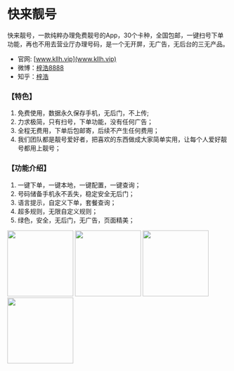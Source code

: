 # 快来靓号
快来靓号，一款纯粹办理免费靓号的App，30个卡种，全国包邮，一键扫号下单功能，再也不用去营业厅办理号码，是一个无开屏，无广告，无后台的三无产品。

- 官网: [www.kllh.vip](www.kllh.vip)
- 微博：[梓浩8888](https://weibo.com/6056989655/profile?topnav=1&wvr=6)
- 知乎：[梓浩](https://www.zhihu.com/people/dzh-48-69)

### 【特色】
1. 免费使用，数据永久保存手机，无后门，不上传;
2. 力求极简，只有扫号，下单功能，没有任何广告；
3. 全程无费用，下单后包邮寄，后续不产生任何费用；
4. 我们团队都是靓号爱好者，把喜欢的东西做成大家简单实用，让每个人爱好靓号都用上靓号；

### 【功能介绍】
1. 一键下单，一键本地，一键配置，一键查询；
2. 号码储备手机永不丢失，稳定安全无后门；
3. 语言提示，自定义下单，套餐查询；
4. 超多规则，无限自定义规则；
5. 绿色，安全，无后门，无广告，页面精美；

<img width="150"
src="http://img1.kllh.vip/%E4%B8%BB%E9%A1%B5.png"/> <img width="150" src="http://img1.kllh.vip/%E7%B2%BE%E9%80%89.png"/> <img width="150"
src="http://img1.kllh.vip/%E5%8F%B7%E7%A0%81.png"/> <img src="http://img1.kllh.vip/%E9%9D%93%E5%8F%B7%E8%A7%84%E5%88%99.png" width="150" >
